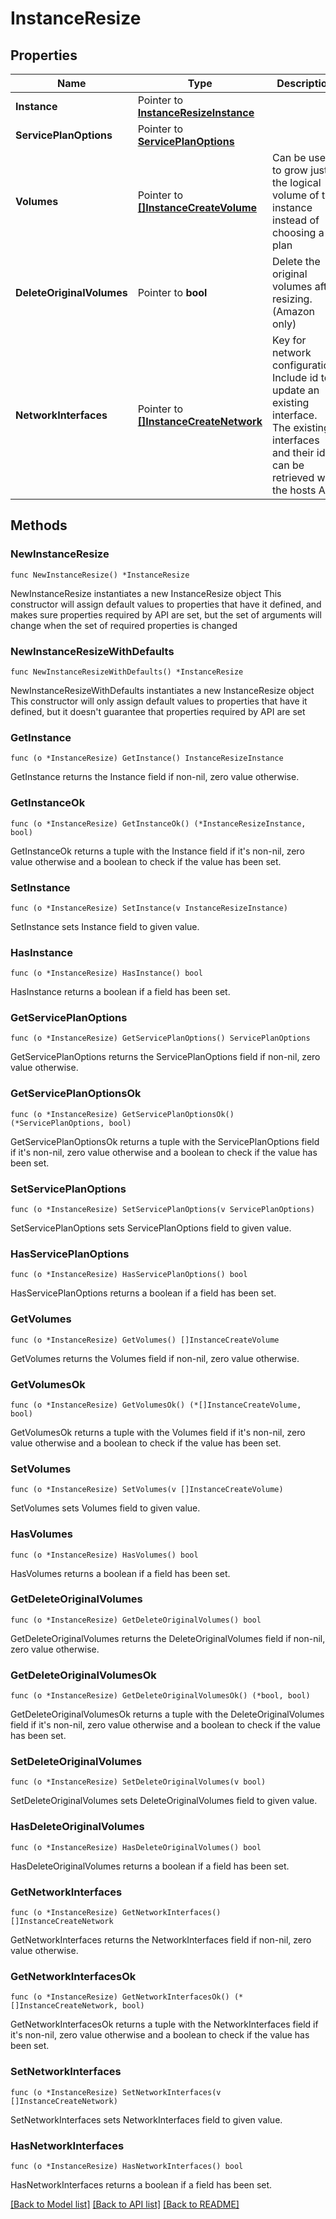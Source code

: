 # InstanceResize

## Properties

Name | Type | Description | Notes
------------ | ------------- | ------------- | -------------
**Instance** | Pointer to [**InstanceResizeInstance**](instanceResize_instance.md) |  | [optional] 
**ServicePlanOptions** | Pointer to [**ServicePlanOptions**](servicePlanOptions.md) |  | [optional] 
**Volumes** | Pointer to [**[]InstanceCreateVolume**](InstanceCreateVolume.md) | Can be used to grow just the logical volume of the instance instead of choosing a plan | [optional] 
**DeleteOriginalVolumes** | Pointer to **bool** | Delete the original volumes after resizing. (Amazon only) | [optional] [default to false]
**NetworkInterfaces** | Pointer to [**[]InstanceCreateNetwork**](InstanceCreateNetwork.md) | Key for network configuration. Include id to update an existing interface. The existing interfaces and their id can be retrieved with the hosts API. | [optional] 

## Methods

### NewInstanceResize

`func NewInstanceResize() *InstanceResize`

NewInstanceResize instantiates a new InstanceResize object
This constructor will assign default values to properties that have it defined,
and makes sure properties required by API are set, but the set of arguments
will change when the set of required properties is changed

### NewInstanceResizeWithDefaults

`func NewInstanceResizeWithDefaults() *InstanceResize`

NewInstanceResizeWithDefaults instantiates a new InstanceResize object
This constructor will only assign default values to properties that have it defined,
but it doesn't guarantee that properties required by API are set

### GetInstance

`func (o *InstanceResize) GetInstance() InstanceResizeInstance`

GetInstance returns the Instance field if non-nil, zero value otherwise.

### GetInstanceOk

`func (o *InstanceResize) GetInstanceOk() (*InstanceResizeInstance, bool)`

GetInstanceOk returns a tuple with the Instance field if it's non-nil, zero value otherwise
and a boolean to check if the value has been set.

### SetInstance

`func (o *InstanceResize) SetInstance(v InstanceResizeInstance)`

SetInstance sets Instance field to given value.

### HasInstance

`func (o *InstanceResize) HasInstance() bool`

HasInstance returns a boolean if a field has been set.

### GetServicePlanOptions

`func (o *InstanceResize) GetServicePlanOptions() ServicePlanOptions`

GetServicePlanOptions returns the ServicePlanOptions field if non-nil, zero value otherwise.

### GetServicePlanOptionsOk

`func (o *InstanceResize) GetServicePlanOptionsOk() (*ServicePlanOptions, bool)`

GetServicePlanOptionsOk returns a tuple with the ServicePlanOptions field if it's non-nil, zero value otherwise
and a boolean to check if the value has been set.

### SetServicePlanOptions

`func (o *InstanceResize) SetServicePlanOptions(v ServicePlanOptions)`

SetServicePlanOptions sets ServicePlanOptions field to given value.

### HasServicePlanOptions

`func (o *InstanceResize) HasServicePlanOptions() bool`

HasServicePlanOptions returns a boolean if a field has been set.

### GetVolumes

`func (o *InstanceResize) GetVolumes() []InstanceCreateVolume`

GetVolumes returns the Volumes field if non-nil, zero value otherwise.

### GetVolumesOk

`func (o *InstanceResize) GetVolumesOk() (*[]InstanceCreateVolume, bool)`

GetVolumesOk returns a tuple with the Volumes field if it's non-nil, zero value otherwise
and a boolean to check if the value has been set.

### SetVolumes

`func (o *InstanceResize) SetVolumes(v []InstanceCreateVolume)`

SetVolumes sets Volumes field to given value.

### HasVolumes

`func (o *InstanceResize) HasVolumes() bool`

HasVolumes returns a boolean if a field has been set.

### GetDeleteOriginalVolumes

`func (o *InstanceResize) GetDeleteOriginalVolumes() bool`

GetDeleteOriginalVolumes returns the DeleteOriginalVolumes field if non-nil, zero value otherwise.

### GetDeleteOriginalVolumesOk

`func (o *InstanceResize) GetDeleteOriginalVolumesOk() (*bool, bool)`

GetDeleteOriginalVolumesOk returns a tuple with the DeleteOriginalVolumes field if it's non-nil, zero value otherwise
and a boolean to check if the value has been set.

### SetDeleteOriginalVolumes

`func (o *InstanceResize) SetDeleteOriginalVolumes(v bool)`

SetDeleteOriginalVolumes sets DeleteOriginalVolumes field to given value.

### HasDeleteOriginalVolumes

`func (o *InstanceResize) HasDeleteOriginalVolumes() bool`

HasDeleteOriginalVolumes returns a boolean if a field has been set.

### GetNetworkInterfaces

`func (o *InstanceResize) GetNetworkInterfaces() []InstanceCreateNetwork`

GetNetworkInterfaces returns the NetworkInterfaces field if non-nil, zero value otherwise.

### GetNetworkInterfacesOk

`func (o *InstanceResize) GetNetworkInterfacesOk() (*[]InstanceCreateNetwork, bool)`

GetNetworkInterfacesOk returns a tuple with the NetworkInterfaces field if it's non-nil, zero value otherwise
and a boolean to check if the value has been set.

### SetNetworkInterfaces

`func (o *InstanceResize) SetNetworkInterfaces(v []InstanceCreateNetwork)`

SetNetworkInterfaces sets NetworkInterfaces field to given value.

### HasNetworkInterfaces

`func (o *InstanceResize) HasNetworkInterfaces() bool`

HasNetworkInterfaces returns a boolean if a field has been set.


[[Back to Model list]](../README.md#documentation-for-models) [[Back to API list]](../README.md#documentation-for-api-endpoints) [[Back to README]](../README.md)


